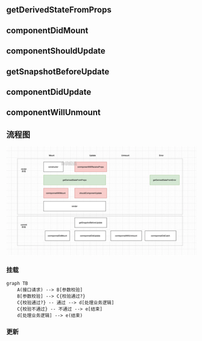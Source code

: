 ## getDerivedStateFromProps

## componentDidMount

## componentShouldUpdate

## getSnapshotBeforeUpdate

## componentDidUpdate

## componentWillUnmount

## 流程图

![生命周期](/assets/react/lifecycle.png)

### 挂载

```mermaid
graph TB
    A(接口请求) --> B[参数校验]
    B[参数校验] --> C{校验通过?}
    C{校验通过?} -- 通过 --> d[处理业务逻辑]
    C{校验不通过} -- 不通过 --> e[结束]
    d[处理业务逻辑] --> e(结束)
```

### 更新